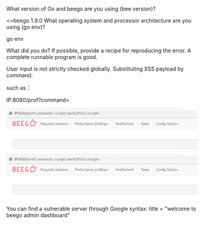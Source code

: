 What version of Go and beego are you using (bee version)?

<=beego 1.9.0 
What operating system and processor architecture are you using (go env)?

go env

What did you do?
If possible, provide a recipe for reproducing the error.
A complete runnable program is good.

User input is not strictly checked globally.
Substituting XSS payload by command.

such as：

IP:8080/prof?command=<script>alert(/XSS/)</script>

![1](https://github.com/Kevil-hui/bug-report/blob/master/pic/QQ%E6%88%AA%E5%9B%BE20200503022048.png)
![1](https://github.com/Kevil-hui/bug-report/blob/master/pic/QQ%E6%88%AA%E5%9B%BE20200503022048.png)

You can find a vulnerable server through Google syntax: title = "welcome to beego admin dashboard"

